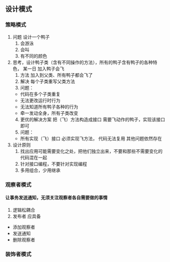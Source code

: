 ## 设计模式
### 策略模式
1. 问题 设计一个鸭子
   1. 会游泳
   2. 会叫
   3. 有不同的颜色
2. 思考，设计鸭子类（含有不同操作的方法），所有的鸭子含有鸭子的各种特色， 某一日 加入鸭子会飞
   1. 方法 加入到父类、所有鸭子都会飞了
   2. 解决 每个子类重写父类方法
   3. 问题：
    - 代码在多个子类重复
    - 无法更改运行时行为
    - 无法知道所有鸭子各种的行为
    - 牵一发动全身，所有子类改变  
   4. 更优的解决方案 把（飞）方法构造成接口 需要飞动作的鸭子，实现该接口即可
   5. 问题： 
    - 所有实现（飞）接口 必须实现飞方法， 代码无法复用 其他问题依然存在
3. 设计原则
   1. 找出应用可能需要变化之处，把他们独立出来，不要和那些不需要变化的代码混在一起
   2. 针对接口编程，不要针对实现编程
   3. 多用组合，少用继承
### 观察者模式
#### 让事务发送通知，无须关注观察者各自需要做的事情
1. 逻辑松耦合
2. 发布者 应具备
 - 添加观察者
 - 发送通知
 - 删除观察者
### 装饰者模式
